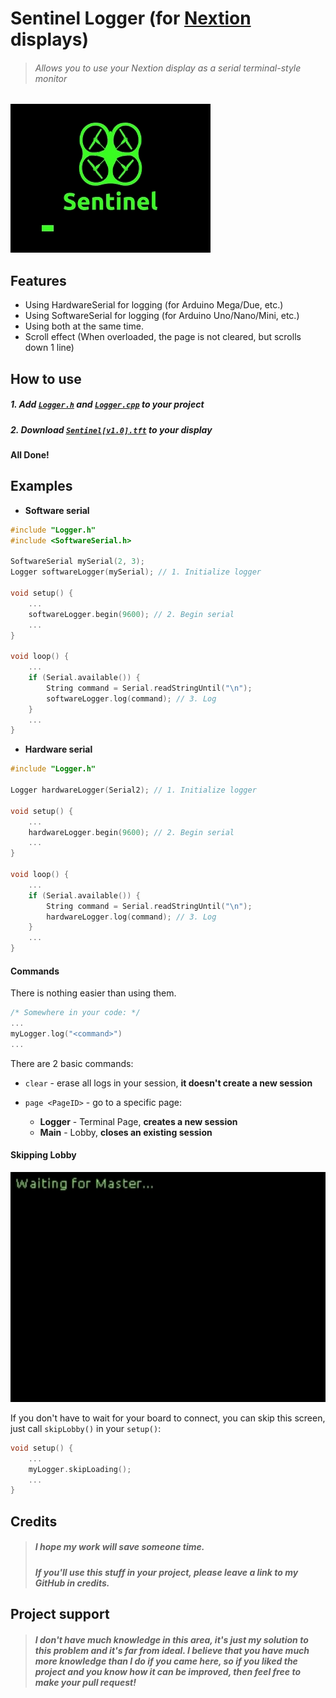 # Sentinel Logger (for [Nextion](https://nextion.tech) displays)

> ###### Allows you to use your Nextion display as a serial terminal-style monitor

<img src="README ASSETS/Preview.gif">

## Features

- Using HardwareSerial for logging (for Arduino Mega/Due, etc.)
- Using SoftwareSerial for logging (for Arduino Uno/Nano/Mini, etc.)
- Using both at the same time.
- Scroll effect (When overloaded, the page is not cleared, but scrolls down 1 line)

## How to use

##### 1. Add [`Logger.h`](Logger.h) and [`Logger.cpp`](Logger.cpp) to your project

##### 2. Download [`Sentinel[v1.0].tft`](Firmware/Sentinel[v1.0].tft) to your display

#### **All Done!**

## Examples

- **Software serial**

```c++
#include "Logger.h"
#include <SoftwareSerial.h>

SoftwareSerial mySerial(2, 3);
Logger softwareLogger(mySerial); // 1. Initialize logger

void setup() {
    ...
    softwareLogger.begin(9600); // 2. Begin serial
    ...
}

void loop() {
    ...
    if (Serial.available()) {
        String command = Serial.readStringUntil("\n");
        softwareLogger.log(command); // 3. Log
    }
    ...
}
```

- **Hardware serial**

```c++
#include "Logger.h"

Logger hardwareLogger(Serial2); // 1. Initialize logger

void setup() {
    ...
    hardwareLogger.begin(9600); // 2. Begin serial
    ...
}

void loop() {
    ...
    if (Serial.available()) {
        String command = Serial.readStringUntil("\n");
        hardwareLogger.log(command); // 3. Log
    }
    ...
}
```

#### Commands

There is nothing easier than using them.

```c++
/* Somewhere in your code: */
...
myLogger.log("<command>")
...
```

There are 2 basic commands:

- `clear` - erase all logs in your session, **it doesn't create a new session**
- `page <PageID>` - go to a specific page:

    - **Logger** - Terminal Page, **creates a new session**
    - **Main** - Lobby, **closes an existing session**

#### Skipping Lobby

<img src="README ASSETS/LobbyScreen.png">

If you don't have to wait for your board to connect, you can skip this screen, just call `skipLobby()` in
your `setup()`:

```c++
void setup() {
    ...
    myLogger.skipLoading();
    ...
}
```

## Credits

> ##### I hope my work will save someone time.
> ##### If you'll use this stuff in your project, please leave a link to my GitHub in credits.

## Project support

> ##### I don't have much knowledge in this area, it's just my solution to this problem and it's far from ideal. I believe that you have much more knowledge than I do if you came here, so if you liked the project and you know how it can be improved, then feel free to make your pull request!